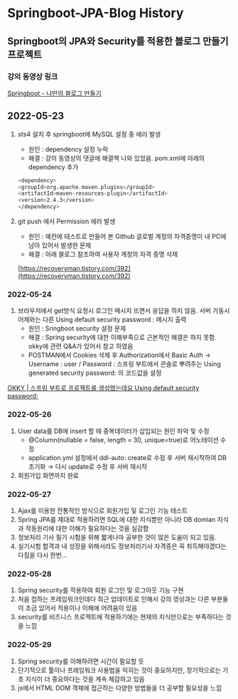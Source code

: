 # Springboot-JPA-Blog History

## Springboot의 JPA와 Security를 적용한 블로그 만들기 프로젝트

### 강의 동영상 링크
[Springboot - 나만의 블로그 만들기](https://www.youtube.com/playlist?list=PL93mKxaRDidECgjOBjPgI3Dyo8ka6Ilqm)

## 2022-05-23
1. sts4 설치 후 springboot에 MySQL 설정 중 에러 발생
    - 원인 : dependency 설정 누락
    - 해결 : 강의 동영상의 댓글에 해결책 나와 있었음. pom.xml에 아래의 dependency 추가
    
    ```bash
    <dependency>
    <groupId>org.apache.maven.plugins</groupId>
    <artifactId>maven-resources-plugin</artifactId>
    <version>2.4.3</version>
    </dependency>
    
    ```
    
2. git push 에서 Permission 에러 발생
    - 원인 : 예전에 테스트로 만들어 본 Github 글로벌 계정의 자격증명이 내 PC에 남아 있어서 발생한 문제
    - 해결 : 아래 블로그 참조하여 사용자 계정의 자격 증명 삭제
    
    [https://recoveryman.tistory.com/392](https://recoveryman.tistory.com/392)
    

### 2022-05-24
1. 브라우저에서 get방식 요청시 로그인 메시지 뜨면서 응답을 하지 않음. 서버 가동시 어제와는 다른 Using default security password : 메시지 출력
    - 원인 : Sringboot security 설정 문제
    - 해결 : Spring security에 대한 이해부족으로 근본적인 해결은 하지 못함. okky에 관련 Q&A가 있어서 참고 하였음
    - POSTMAN에서 Cookies 삭제 후  Authorization에서 Basic Auth → Username : user / Password : 스프링 부트에서 콘솔로 뿌려주는 Using generated security password: 의 코드값을 설정

[OKKY | 스프링 부트로 프로젝트를 생성했는데요 Using default security password:](https://okky.kr/article/333904)

### 2022-05-26
1. User data를 DB에 insert 할 때 중복데이터가 삽입되는 원인 파악 및 수정
    - @Column(nullable = false, length = 30, unique=true)로 어노테이션 수정
    - application.yml 설정에서 ddl-auto: create로 수정 후 서버 재시작하여 DB 초기화 → 다시 update로 수정 후 서버 재시작
2. 회원가입 화면까지 완료

### 2022-05-27
1. Ajax를 이용한 전통적인 방식으로 회원가입 및 로그인 기능 테스트
2. Spring JPA를 제대로 적용하려면 SQL에 대한 지식뿐만 아니라 DB domian 지식과 작동원리에 대한 이해가 필요하다는 것을 실감함
3. 정보처리 기사 필기 시험을 위해 짧게나마 공부한 것이 많은 도움이 되고 있음.
4. 실기시험 합격과 내 성장을 위해서라도 정보처리기사 자격증은 꼭 취득해야겠다는 다짐을 다시 한번...

### 2022-05-28
1. Spring security를 적용하여 회원 로그인 및 로그아웃 기능 구현
2. 처음 접하는 프레임워크인데다 최근 업데이트로 인해서 강의 영상과는 다른 부분들이 조금 있어서 적용이나 이해에 어려움이 있음
3. security를 비즈니스 프로젝트에 적용하기에는 현재의 지식만으로는 부족하다는 것을 느낌

### 2022-05-29
1. Spring security를 이해하려면 시간이 필요할 듯
2. 단기적으로 툴이나 프레임워크 사용법을 익히는 것이 중요하지만, 장기적으로는 기초 지식이 더 중요하다는 것을 계속 체감하고 있음
3. js에서 HTML DOM 객체에 접근하는 다양한 방법들을 더 공부할 필요성을 느낌

